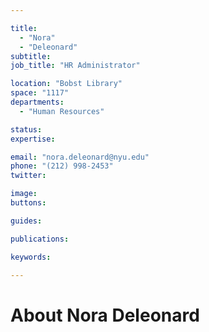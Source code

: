 ```yaml
---

title:
  - "Nora"
  - "Deleonard"
subtitle: 
job_title: "HR Administrator"

location: "Bobst Library"
space: "1117"
departments:
  - "Human Resources"

status: 
expertise:

email: "nora.deleonard@nyu.edu"
phone: "(212) 998-2453"
twitter: 

image: 
buttons:

guides:

publications:

keywords:

---
```


# About Nora Deleonard


